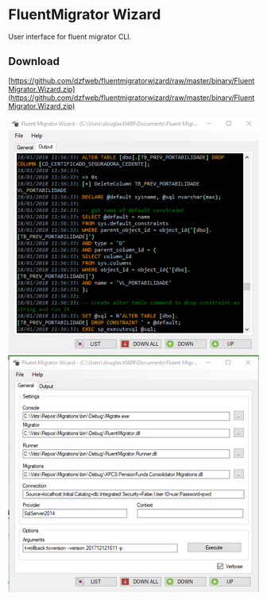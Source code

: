 # FluentMigrator Wizard

User interface for fluent migrator CLI.

## Download
[https://github.com/dzfweb/fluentmigratorwizard/raw/master/binary/FluentMigrator.Wizard.zip](https://github.com/dzfweb/fluentmigratorwizard/raw/master/binary/FluentMigrator.Wizard.zip)


![print-1](print/fluent_migrator.png)
![print-2](print/fluent_migrator_2.png)

